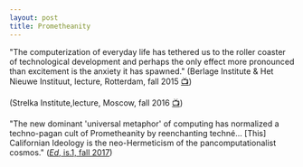 ```yaml
---
layout: post
title: Prometheanity
---
```


"The computerization of everyday life has tethered us to the roller coaster of technological development and perhaps the only effect more pronounced than excitement is the anxiety it has spawned." \(Berlage Institute &amp; Het Nieuwe Instituut, lecture, Rotterdam, fall 2015 [📺](http://www.theberlage.nl/events/details/2015_10_30_prometheanity)\)

\(Strelka Institute,lecture, Moscow, fall 2016 [📺](http://strelka.com/en/events/event/2016/09/02/guggenheim-curator-about-the-role-of-an-architect-in-digital-world)\)

"The new dominant 'universal metaphor' of computing has normalized a techno-pagan cult of Prometheanity by reenchanting techné... [This] Californian Ideology is the neo-Hermeticism of the pancomputationalist cosmos." \([_Ed_, is.1, fall 2017]()\)
